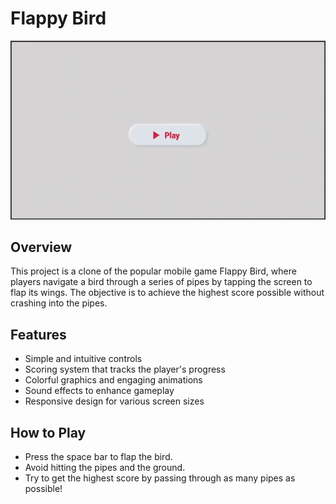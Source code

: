 # Flappy Bird

![Flappy Bird](WebGL%20Builds/Flappy_Bird.gif)

## Overview

This project is a clone of the popular mobile game Flappy Bird, where players navigate a bird through a series of pipes by tapping the screen to flap its wings. The objective is to achieve the highest score possible without crashing into the pipes.

## Features

- Simple and intuitive controls
- Scoring system that tracks the player's progress
- Colorful graphics and engaging animations
- Sound effects to enhance gameplay
- Responsive design for various screen sizes

## How to Play
- Press the space bar to flap the bird.
- Avoid hitting the pipes and the ground.
- Try to get the highest score by passing through as many pipes as possible!
